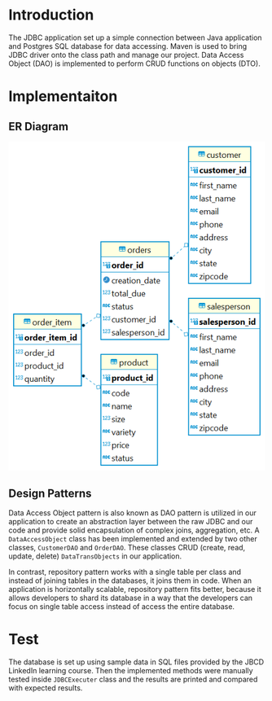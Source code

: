 # Introduction
The JDBC application set up a simple connection between Java application and Postgres SQL
database for data accessing. Maven is used to bring JDBC driver onto the class path and 
manage our project. Data Access Object (DAO) is implemented to perform CRUD functions on 
objects (DTO).

# Implementaiton
## ER Diagram
![ER_diagram](./assets/ER_diagram.png)

## Design Patterns
Data Access Object pattern is also known as DAO pattern is utilized in our application to 
create an abstraction layer between the raw JDBC and our code and provide solid encapsulation
of complex joins, aggregation, etc. A `DataAccessObject` class has been implemented and extended
by two other classes, `CustomerDAO` and `OrderDAO`. These classes CRUD (create, read, update, delete) 
`DataTransObjects` in our application.

In contrast, repository pattern works with a single table per class and instead of joining tables 
in the databases, it joins them in code. When an application is horizontally scalable, repository
pattern fits better, because it allows developers to shard its database in a way that the 
developers can focus on single table access instead of access the entire database.

# Test
The database is set up using sample data in SQL files provided by the JBCD LinkedIn learning course. 
Then the implemented methods were manually tested inside `JDBCExecuter` class and the results are printed and 
compared with expected results.